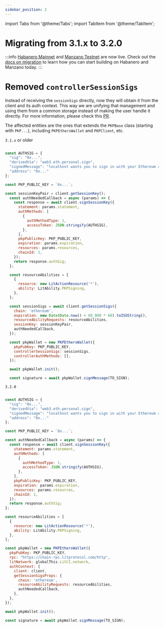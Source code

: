 ```yaml
---
sidebar_position: 2
---
```


import Tabs from '@theme/Tabs';
import TabItem from '@theme/TabItem';

# Migrating from 3.1.x to 3.2.0

:::info
[Habanero Mainnet](../../network/networks/mainnet) and [Manzano Testnet](../../network/networks/testnet) are now live. Check out the [docs on migration](../../network/migration-guide) to learn how you can start building on Habanero and Manzano today. 
:::

# Removed `controllerSessionSigs`

Instead of receiving the `sessionSigs` directly, now they will obtain it from the client and its auth context. This way we are unifying that management and using them from a common storage instead of making the user handle it directly. For more information, please check this [PR](https://github.com/LIT-Protocol/js-sdk/pull/358). 

The affected entities are the ones that extends the `PKPBase` class (starting with `PKP...`), including `PKPEthersWallet` and `PKPClient`, etc.


`3.1.x` or older

```js

const AUTHSIG = {
  "sig": "0x...",
  "derivedVia": "web3.eth.personal.sign",
  "signedMessage": "localhost wants you to sign in with your Ethereum account:\n0x...\n\nHello World\n\nURI: https://localhost/login\nVersion: 1\nChain ID: 1\nNonce: eoeo0dsvyLL2gcHsC\nIssued At: 2023-11-17T15:04:20.324Z\nExpiration Time: 2215-07-14T15:04:20.323Z",
  "address": "0x..."
};

const PKP_PUBLIC_KEY = `0x...`;

const sessionKeyPair = client.getSessionKey();
  const authNeededCallback = async (params) => {
    const response = await client.signSessionKey({
      statement: params.statement,
      authMethods: [
        {
          authMethodType: 1,
          accessToken: JSON.stringify(AUTHSIG),
        },
      ],
      pkpPublicKey: PKP_PUBLIC_KEY,
      expiration: params.expiration,
      resources: params.resources,
      chainId: 1,
    });
    return response.authSig;
  };

  const resourceAbilities = [
    {
      resource: new LitActionResource('*'),
      ability: LitAbility.PKPSigning,
    },
  ];

  const sessionSigs = await client.getSessionSigs({
    chain: 'ethereum',
    expiration: new Date(Date.now() + 60_000 * 60).toISOString(),
    resourceAbilityRequests: resourceAbilities,
    sessionKey: sessionKeyPair,
    authNeededCallback,
  });

  const pkpWallet = new PKPEthersWallet({
    pkpPubKey: PKP_PUBLIC_KEY,
    controllerSessionSigs: sessionSigs,
    controllerAuthMethods: [],
  });

  await pkpWallet.init();

  const signature = await pkpWallet.signMessage(TO_SIGN);
```

`3.2.0`

```js

const AUTHSIG = {
  "sig": "0x...",
  "derivedVia": "web3.eth.personal.sign",
  "signedMessage": "localhost wants you to sign in with your Ethereum account:\n0x...\n\nHello World\n\nURI: https://localhost/login\nVersion: 1\nChain ID: 1\nNonce: eoeo0dsvyLL2gcHsC\nIssued At: 2023-11-17T15:04:20.324Z\nExpiration Time: 2215-07-14T15:04:20.323Z",
  "address": "0x..."
};

const PKP_PUBLIC_KEY = `0x...`;

const authNeededCallback = async (params) => {
  const response = await client.signSessionKey({
    statement: params.statement,
    authMethods: [
      {
        authMethodType: 1,
        accessToken: JSON.stringify(AUTHSIG),
      },
    ],
    pkpPublicKey: PKP_PUBLIC_KEY,
    expiration: params.expiration,
    resources: params.resources,
    chainId: 1,
  });
  return response.authSig;
};

const resourceAbilities = [
  {
    resource: new LitActionResource('*'),
    ability: LitAbility.PKPSigning,
  },
];

const pkpWallet = new PKPEthersWallet({
  pkpPubKey: PKP_PUBLIC_KEY,
  rpc: "https://chain-rpc.litprotocol.com/http",
  litNetwork: globalThis.LitCI.network,
  authContext: {
    client: client,
    getSessionSigsProps: {
      chain: 'ethereum',
      resourceAbilityRequests: resourceAbilities,
      authNeededCallback,
    },
  },
});

await pkpWallet.init();

const signature = await pkpWallet.signMessage(TO_SIGN);
```